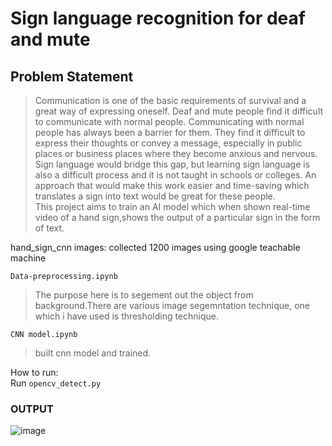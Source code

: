 # Sign language recognition for deaf and mute
## Problem Statement
> Communication is one of the basic requirements of survival and a great way of expressing oneself. Deaf and mute people find it difficult to communicate with normal people. Communicating with normal people has always been a barrier for them. They find it difficult to express their thoughts or convey a message, especially in public places or business places where they become anxious and nervous. Sign language would bridge this gap, but learning sign language is also a difficult process and it is not taught in schools or colleges. An approach that would make this work easier and time-saving which translates a sign into text would be great for these people.<br />
This project aims to train an AI model which when shown real-time video of a hand sign,shows the output of a particular sign in the form of text.<br />

hand_sign_cnn
images:
collected 1200 images using google teachable machine

```Data-preprocessing.ipynb```<br />
>The purpose here is to segement out the object from background.There are various image segemntation technique,
one which i have used is thresholding technique.<br />

```CNN model.ipynb```<br />
>built cnn model and trained.<br />

How to run:<br />
Run ```opencv_detect.py```<br />

### OUTPUT

![image](screenshot/ss.png)

